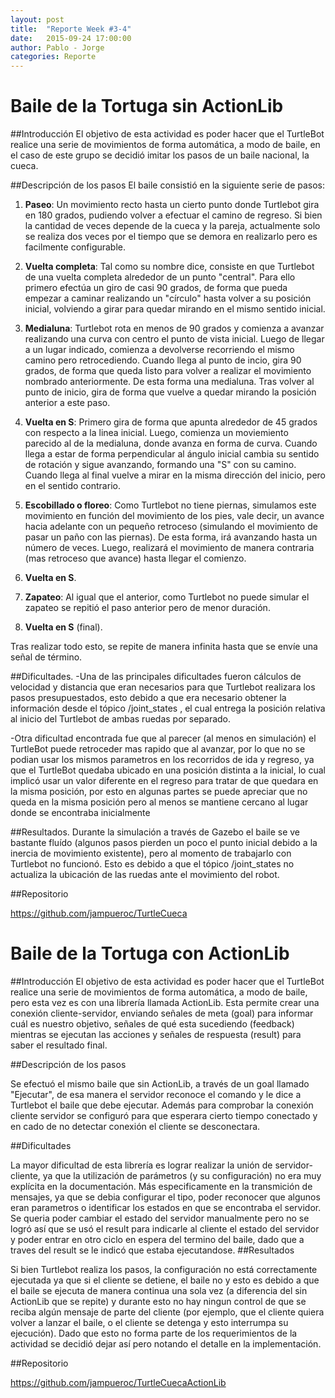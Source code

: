 ```yaml
---
layout: post
title:  "Reporte Week #3-4"
date:   2015-09-24 17:00:00
author: Pablo - Jorge
categories: Reporte
---
```


Baile de la Tortuga sin ActionLib
====================

##Introducción
El objetivo de esta actividad es poder hacer que el TurtleBot realice una serie de movimientos de forma automática, a modo de baile, en el caso de este grupo se decidió imitar los  pasos de un baile nacional, la cueca.

##Descripción de los pasos
El baile consistió en la siguiente serie de pasos:

1. **Paseo**: Un movimiento recto hasta un cierto punto donde Turtlebot gira en 180 grados, pudiendo volver a efectuar el camino de regreso. Si bien la cantidad de veces depende de la cueca y la pareja, actualmente solo se realiza dos veces por el tiempo que se demora en realizarlo pero es facilmente configurable.

1. **Vuelta completa**: Tal como su nombre dice, consiste en que Turtlebot de una vuelta completa alrededor de un punto "central". Para ello primero efectúa un giro de casi 90 grados, de forma que pueda empezar a caminar realizando un "círculo" hasta volver a su posición inicial, volviendo a girar para quedar mirando en el mismo sentido inicial.

1. **Medialuna**: Turtlebot rota en menos de 90 grados y comienza a avanzar realizando una curva con centro el punto de vista inicial. Luego de llegar a un lugar indicado, comienza a devolverse recorriendo el mismo camino pero retrocediendo. Cuando llega al punto de incio, gira 90 grados, de forma que queda listo para volver a realizar el movimiento nombrado anteriormente. De esta forma una medialuna. Tras volver al punto de inicio, gira de forma que vuelve a quedar mirando la posición anterior a este paso.

1. **Vuelta en S**: Primero gira de forma que apunta alrededor de 45 grados con respecto a la linea inicial. Luego, comienza un moviemiento parecido al de la medialuna, donde avanza en forma de curva. Cuando llega a estar de forma perpendicular al ángulo inicial cambia su sentido de rotación y sigue avanzando, formando una "S" con su camino. Cuando llega al final vuelve a mirar en la misma dirección del inicio, pero en el sentido contrario.

1. **Escobillado o floreo**: Como Turtlebot no tiene piernas, simulamos este movimiento en función del movimiento de los pies, vale decir, un avance hacia adelante con un pequeño retroceso (simulando el movimiento de pasar un paño con las piernas). De esta forma, irá avanzando hasta un número de veces. Luego, realizará el movimiento de manera contraria (mas retroceso que avance) hasta llegar el comienzo.

1. **Vuelta en S**.

1. **Zapateo**: Al igual que el anterior, como Turtlebot no puede simular el zapateo se repitió el paso anterior pero de menor duración.

1. **Vuelta en S** (final).

Tras realizar todo esto, se repite de manera infinita hasta que se envíe una señal de término.

##Dificultades.
-Una de las principales dificultades fueron cálculos de velocidad y distancia que eran necesarios para que Turtlebot realizara los pasos presupuestados, esto debido a que era necesario obtener la información desde el tópico <tag> /joint_states </tag>, el cual entrega la posición relativa al inicio del Turtlebot de ambas ruedas por separado.

-Otra dificultad encontrada fue que al parecer (al menos en simulación) el TurtleBot puede retroceder mas rapido que al avanzar, por lo que no se podian usar los mismos parametros en los recorridos de ida y regreso, ya que el TurtleBot quedaba ubicado en una posición distinta a la inicial, lo cual implicó usar un valor diferente en el regreso para tratar de que quedara en la misma posición, por esto en algunas partes se puede apreciar que no queda en la misma posición pero al menos se mantiene cercano al lugar donde se encontraba inicialmente

##Resultados.
Durante la simulación a través de Gazebo el baile se ve bastante fluído (algunos pasos pierden un poco el punto inicial debido a la inercia de movimiento existente), pero al momento de trabajarlo con Turtlebot no funcionó. Esto es debido a que el tópico <tag> /joint_states </tag> no actualiza la ubicación de las ruedas ante el movimiento del robot.

##Repositorio

https://github.com/jampueroc/TurtleCueca


Baile de la Tortuga con ActionLib
====================

##Introducción
El objetivo de esta actividad es poder hacer que el TurtleBot realice una serie de movimientos de forma automática, a modo de baile, pero esta vez es con una librería llamada ActionLib. Esta permite crear una conexión cliente-servidor, enviando señales de meta (goal) para informar cuál es nuestro objetivo, señales de qué esta sucediendo (feedback) mientras se ejecutan las acciones y señales de respuesta (result) para saber el resultado final.

##Descripción de los pasos

Se efectuó el mismo baile que sin ActionLib, a través de un goal llamado "Ejecutar", de esa manera el servidor reconoce el comando y le dice a Turtlebot el baile que debe ejecutar. Además para comprobar la conexión cliente servidor se configuró para que esperara cierto tiempo conectado y en cado de no detectar conexión el cliente se desconectara.

##Dificultades

La mayor dificultad de esta librería es lograr realizar la unión de servidor-cliente, ya que la utilización de parámetros (y su configuración) no era muy explícita en la documentación. Más especificamente en la transmición de mensajes, ya que se debia configurar el tipo, poder reconocer que algunos eran parametros o identificar los estados en que se encontraba el servidor.
Se queria poder cambiar el estado del servidor manualmente pero no se logró así que se usó el result para indicarle al cliente el estado del servidor y poder entrar en otro ciclo en espera del termino del baile, dado que a traves del result se le indicó que estaba ejecutandose.
##Resultados

Si bien Turtlebot realiza los pasos, la configuración no está correctamente ejecutada ya que si el cliente se detiene, el baile no y esto es debido a que el baile se ejecuta de manera continua una sola vez (a diferencia del sin ActionLib que se repite) y durante esto no hay ningun control de que se reciba algún mensaje de parte del cliente (por ejemplo, que el cliente quiera volver a lanzar el baile, o el cliente se detenga y esto interrumpa su ejecución). Dado que esto no forma parte de los requerimientos de la actividad se decidió dejar así pero notando el detalle en la implementación.

##Repositorio

https://github.com/jampueroc/TurtleCuecaActionLib


